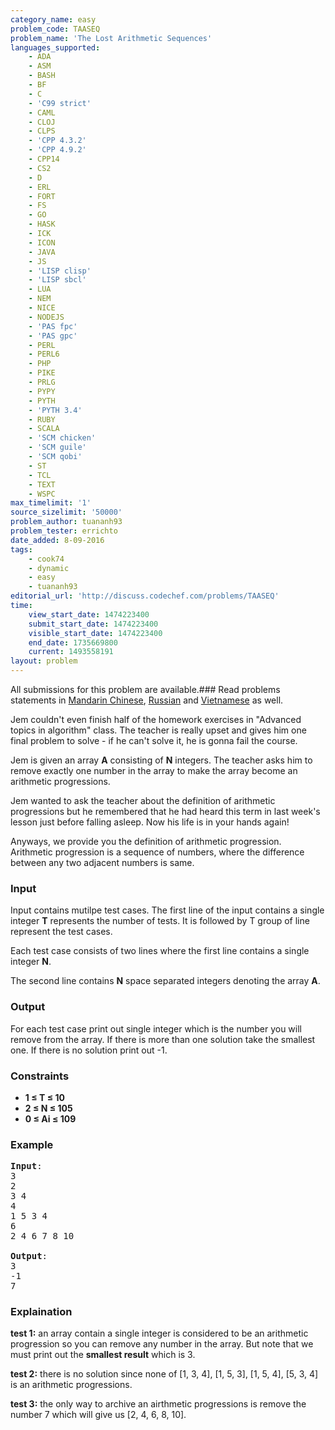 ```yaml
---
category_name: easy
problem_code: TAASEQ
problem_name: 'The Lost Arithmetic Sequences'
languages_supported:
    - ADA
    - ASM
    - BASH
    - BF
    - C
    - 'C99 strict'
    - CAML
    - CLOJ
    - CLPS
    - 'CPP 4.3.2'
    - 'CPP 4.9.2'
    - CPP14
    - CS2
    - D
    - ERL
    - FORT
    - FS
    - GO
    - HASK
    - ICK
    - ICON
    - JAVA
    - JS
    - 'LISP clisp'
    - 'LISP sbcl'
    - LUA
    - NEM
    - NICE
    - NODEJS
    - 'PAS fpc'
    - 'PAS gpc'
    - PERL
    - PERL6
    - PHP
    - PIKE
    - PRLG
    - PYPY
    - PYTH
    - 'PYTH 3.4'
    - RUBY
    - SCALA
    - 'SCM chicken'
    - 'SCM guile'
    - 'SCM qobi'
    - ST
    - TCL
    - TEXT
    - WSPC
max_timelimit: '1'
source_sizelimit: '50000'
problem_author: tuananh93
problem_tester: errichto
date_added: 8-09-2016
tags:
    - cook74
    - dynamic
    - easy
    - tuananh93
editorial_url: 'http://discuss.codechef.com/problems/TAASEQ'
time:
    view_start_date: 1474223400
    submit_start_date: 1474223400
    visible_start_date: 1474223400
    end_date: 1735669800
    current: 1493558191
layout: problem
---
```

All submissions for this problem are available.###  Read problems statements in [Mandarin Chinese](http://www.codechef.com/download/translated/COOK74/mandarin/TAASEQ.pdf), [Russian](http://www.codechef.com/download/translated/COOK74/russian/TAASEQ.pdf) and [Vietnamese](http://www.codechef.com/download/translated/COOK74/vietnamese/TAASEQ.pdf) as well.

Jem couldn't even finish half of the homework exercises in "Advanced topics in algorithm" class. The teacher is really upset and gives him one final problem to solve - if he can't solve it, he is gonna fail the course.

Jem is given an array **A** consisting of **N** integers. The teacher asks him to remove exactly one number in the array to make the array become an arithmetic progressions.

Jem wanted to ask the teacher about the definition of arithmetic progressions but he remembered that he had heard this term in last week's lesson just before falling asleep. Now his life is in your hands again!

Anyways, we provide you the definition of arithmetic progression. Arithmetic progression is a sequence of numbers, where the difference between any two adjacent numbers is same.

### Input

Input contains mutilpe test cases. The first line of the input contains a single integer **T** represents the number of tests. It is followed by T group of line represent the test cases.

Each test case consists of two lines where the first line contains a single integer **N**.

The second line contains **N** space separated integers denoting the array **A**.

### Output

For each test case print out single integer which is the number you will remove from the array. If there is more than one solution take the smallest one. If there is no solution print out -1.

### Constraints

- **1 ≤ T ≤ 10**
- **2 ≤ N ≤ 105**
- **0 ≤ Ai ≤ 109**

### Example

<pre>
<b>Input</b>:
3
2
3 4
4
1 5 3 4
6
2 4 6 7 8 10

<b>Output</b>:
3
-1
7
</pre>
### Explaination

**test 1:** an array contain a single integer is considered to be an arithmetic progression so you can remove any number in the array. But note that we must print out the **smallest result** which is 3.

**test 2:** there is no solution since none of \[1, 3, 4\], \[1, 5, 3\], \[1, 5, 4\], \[5, 3, 4\] is an arithmetic progressions.

**test 3:** the only way to archive an airthmetic progressions is remove the number 7 which will give us \[2, 4, 6, 8, 10\].
